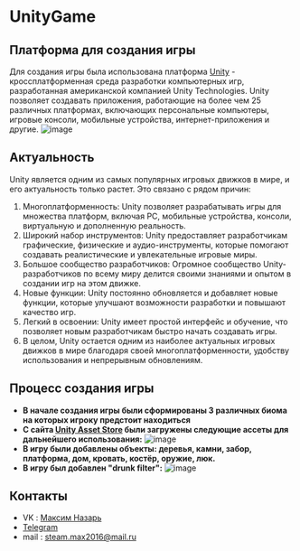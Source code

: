 # UnityGame

## Платформа для создания игры
Для создания игры была использована платформа <a href="https://unity.com/ru">Unity</a> - кроссплатформенная среда разработки компьютерных игр, разработанная американской компанией Unity Technologies. Unity позволяет создавать приложения, работающие на более чем 25 различных платформах, включающих персональные компьютеры, игровые консоли, мобильные устройства, интернет-приложения и другие.
![image](https://github.com/CarbonProg/Unity_Project/assets/133951431/5a9f05fa-88bf-4d7f-9c93-7b5083abb820)

## Актуальность
Unity является одним из самых популярных игровых движков в мире, и его актуальность только растет. Это связано с рядом причин:
1. Многоплатформенность: Unity позволяет разрабатывать игры для множества платформ, включая PC, мобильные устройства, консоли, виртуальную и дополненную реальность.
2. Широкий набор инструментов: Unity предоставляет разработчикам графические, физические и аудио-инструменты, которые помогают создавать реалистические и увлекательные игровые миры.
3. Большое сообщество разработчиков: Огромное сообщество Unity-разработчиков по всему миру делится своими знаниями и опытом в создании игр на этом движке.
4. Новые функции: Unity постоянно обновляется и добавляет новые функции, которые улучшают возможности разработки и повышают качество игр.
5. Легкий в освоении: Unity имеет простой интерфейс и обучение, что позволяет новым разработчикам быстро начать создавать игры.
6. В целом, Unity остается одним из наиболее актуальных игровых движков в мире благодаря своей многоплатформенности, удобству использования и непрерывным обновлениям.
## Процесс создания игры
- **В начале создания игры были сформированы 3 различных биома на которых игроку предстоит находиться**
- **С сайта <a href="https://assetstore.unity.com/">Unity Asset Store</a> были загружены следующие ассеты для дальнейшего использования:**
![image](https://github.com/CarbonProg/Unity_Project/assets/133951431/c43f4145-457a-4410-bd26-60c08b86fb7f)
- **В игру были добавлены объекты: деревья, камни, забор, платформа, дом, кровать, костёр, оружие, люк.**
- **В игру был добавлен "drunk filter":**
![image](https://github.com/CarbonProg/Unity_Project/assets/133951431/6a9254e5-c5ae-4c73-a46b-de3b8330eb12)
## Контакты
- VK : [Максим Назарь](https://vk.com/ravecarbon)
- [Telegram](https://t.me/Carbon228)
- mail : steam.max2016@mail.ru
